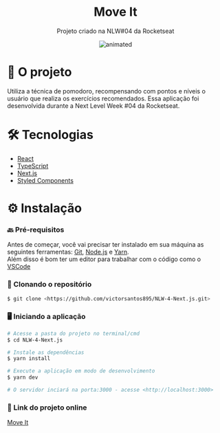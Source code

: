 <h1 align="center">Move It</h1>

<p align="center">Projeto criado na NLW#04 da Rocketseat</p>

<p align="center">
  <img src="src/assets/demo.gif" alt="animated" />
</p>

<h1 align="left">🎯 O projeto </h1>

<p> Utiliza a técnica de pomodoro, recompensando com pontos e níveis o usuário que realiza os exercícios recomendados. 
Essa aplicação foi desenvolvida durante a Next Level Week #04 da Rocketseat. </p>

<h1 align="left">🛠️ Tecnologias </h1>

- [React](https://pt-br.reactjs.org/)
- [TypeScript](https://www.typescriptlang.org/)
- [Next.js](https://nextjs.org/)
- [Styled Components](https://styled-components.com/)

<h1 align="left">⚙️ Instalação </h1>

### 🔙 Pré-requisitos

Antes de começar, você vai precisar ter instalado em sua máquina as seguintes ferramentas:
[Git](https://git-scm.com), [Node.js](https://nodejs.org/en/) e [Yarn](https://yarnpkg.com/). </br>
Além disso é bom ter um editor para trabalhar com o código como o [VSCode](https://code.visualstudio.com/)

### 🔽 Clonando o repositório
```bash
$ git clone <https://github.com/victorsantos895/NLW-4-Next.js.git>
```

### 🖥️ Iniciando a aplicação

```bash
# Acesse a pasta do projeto no terminal/cmd
$ cd NLW-4-Next.js

# Instale as dependências
$ yarn install

# Execute a aplicação em modo de desenvolvimento
$ yarn dev

# O servidor inciará na porta:3000 - acesse <http://localhost:3000>
```

### 🔗 Link do projeto online

[Move It](https://nlw-4-next-js.vercel.app/)


